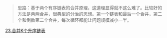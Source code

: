 >思路：基于两个有序链表的合并原理，这道理显得就不这么难了。比较好的方法是两两合并，很典型的分治的思想。第一个链表和最后一个合并，第二个和倒数第二个合并，每次循环都能让问题规模减小一半。

[23.合并K个升序链表](https://leetcode-cn.com/problems/merge-k-sorted-lists/)